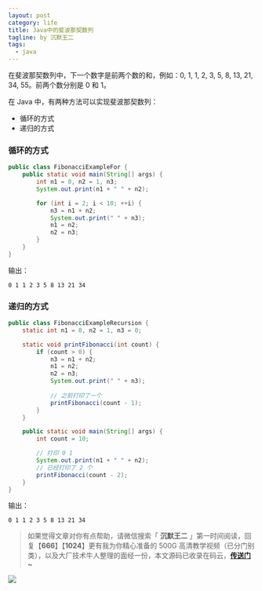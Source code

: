 ```yaml
---
layout: post
category: life
title: Java中的斐波那契数列
tagline: by 沉默王二
tags: 
  - java
---
```


在斐波那契数列中，下一个数字是前两个数的和，例如：0, 1, 1, 2, 3, 5, 8, 13, 21, 34, 55。前两个数分别是 0 和 1。


<!--more-->


在 Java 中，有两种方法可以实现斐波那契数列：

- 循环的方式
- 递归的方式

### 循环的方式

```java
public class FibonacciExampleFor {
    public static void main(String[] args) {
        int n1 = 0, n2 = 1, n3;
        System.out.print(n1 + " " + n2);

        for (int i = 2; i < 10; ++i) {
            n3 = n1 + n2;
            System.out.print(" " + n3);
            n1 = n2;
            n2 = n3;
        }
    }
}
```

输出：

```
0 1 1 2 3 5 8 13 21 34
```

### 递归的方式

```java
public class FibonacciExampleRecursion {
    static int n1 = 0, n2 = 1, n3 = 0;

    static void printFibonacci(int count) {
        if (count > 0) {
            n3 = n1 + n2;
            n1 = n2;
            n2 = n3;
            System.out.print(" " + n3);
            
            // 之前打印了一个
            printFibonacci(count - 1);
        }
    }

    public static void main(String[] args) {
        int count = 10;

        // 打印 0 1
        System.out.print(n1 + " " + n2);
        // 已经打印了 2 个
        printFibonacci(count - 2);
    }
}
```

输出：

```
0 1 1 2 3 5 8 13 21 34
```

>如果觉得文章对你有点帮助，请微信搜索「 **沉默王二** 」第一时间阅读，回复【**666**】【**1024**】更有我为你精心准备的 500G 高清教学视频（已分门别类），以及大厂技术牛人整理的面经一份，本文源码已收录在码云，**[传送门](https://gitee.com/qing_gee/JavaPoint/tree/master)~** 

![](http://www.itwanger.com/assets/images/cmower_11.png)